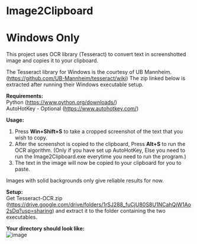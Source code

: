 # Image2Clipboard
# Windows Only #
This project uses OCR library (Tesseract) to convert text in screenshotted image and copies it to your clipboard.

The Tesseract library for Windows is the courtesy of UB Mannheim. (https://github.com/UB-Mannheim/tesseract/wiki)
The zip linked below is extracted after running their Windows executable setup.

**Requirements:** <br>
Python (https://www.python.org/downloads/)<br>
AutoHotKey - Optional (https://www.autohotkey.com/)


**Usage:**<br>
1. Press **Win+Shift+S** to take a cropped screenshot of the text that you wish to copy.
2. After the screenshot is copied to the clipboard, Press **Alt+S** to run the OCR algorithm. (Only if you have set up AutoHotKey, Else you need to run the Image2Clipboard.exe everytime you need to run the program.)
3. The text in the image will now be copied to your clipboard for you to paste.

Images with solid backgrounds only give reliable results for now.

**Setup:**<br>
Get Tesseract-OCR.zip (https://drive.google.com/drive/folders/1rSJ288_fuCjU80S8U1NCahQjW1Ao2sDq?usp=sharing) and extract it to the folder containing the two executables.

**Your directory should look like:** <br>
![image](https://github.com/nitesh-19/Image2Clipboard/assets/64160155/099c5b81-f1f6-4c4d-a4c4-009dc81446d2)



